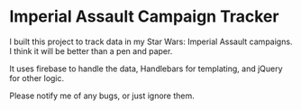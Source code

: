 # Imperial Assault Campaign Tracker

I built this project to track data in my Star Wars: Imperial Assault campaigns.
I think it will be better than a pen and paper.

It uses firebase to handle the data, Handlebars for templating, and jQuery for other logic.

Please notify me of any bugs, or just ignore them.
